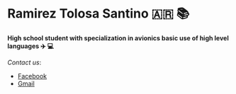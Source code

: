 # Ramirez Tolosa Santino 🇦🇷 📚

**High school student with specialization in avionics
basic use of high level languages ✈️ 💻**

_Contact us_:

* [Facebook](https://m.facebook.com/profile.php?id=100080278802848)
* [Gmail](santintolosa88@gmail.com)

